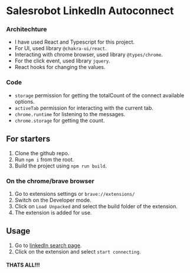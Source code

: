 # Salesrobot LinkedIn Autoconnect

### Architechture

- I have used React and Typescript for this project.
- For UI, used library `@chakra-ui/react`.
- Interacting with chrome browser, used library `@types/chrome`.
- For the click event, used library `jquery`.
- React hooks for changing the values.

### Code

- `storage` permission for getting the totalCount of the connect available options.
- `activeTab` permission for interacting with the current tab.
- `chrome.runtime` for listening to the messages.
- `chrome.storage` for getting the count.

## For starters

1. Clone the github repo.
2. Run `npm i` from the root.
3. Build the project using `npm run build`.

### On the chrome/brave browser

1. Go to extensions settings or `brave://extensions/`
2. Switch on the Developer mode.
3. Click on `Load Unpacked` and select the build folder of the extension.
4. The extension is added for use.

## Usage

1. Go to [linkedIn search page](https://www.linkedin.com/search/results/people/).
2. Click on the extension and select `start connecting`.

#### THATS ALL!!!
